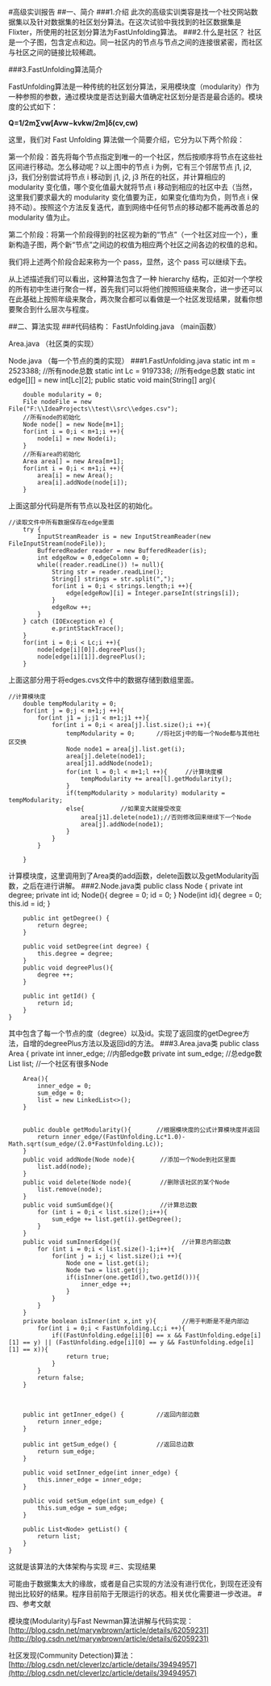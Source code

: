 #高级实训报告
##一、简介
###1.介绍
此次的高级实训类容是找一个社交网站数据集以及针对数据集的社区划分算法。在这次试验中我找到的社区数据集是Flixter，所使用的社区划分算法为FastUnfolding算法。
###2.什么是社区？
社区是一个子图，包含定点和边。同一社区内的节点与节点之间的连接很紧密，而社区与社区之间的链接比较稀疏。


###3.FastUnfolding算法简介

FastUnfolding算法是一种传统的社区划分算法，采用模块度（modularity）作为一种参照的参数，通过模块度是否达到最大值确定社区划分是否是最合适的。模块度的公式如下：

**Q=1/2m∑vw[Avw−kvkw/2m]δ(cv,cw)**

这里，我们对 Fast Unfolding 算法做一个简要介绍，它分为以下两个阶段：

第一个阶段：首先将每个节点指定到唯一的一个社区，然后按顺序将节点在这些社区间进行移动。怎么移动呢？以上图中的节点 i 为例，它有三个邻居节点 j1, j2, j3，我们分别尝试将节点 i 移动到 j1, j2, j3 所在的社区，并计算相应的 modularity 变化值，哪个变化值最大就将节点 i 移动到相应的社区中去（当然，这里我们要求最大的 modularity 变化值要为正，如果变化值均为负，则节点 i 保持不动）。按照这个方法反复迭代，直到网络中任何节点的移动都不能再改善总的 modularity 值为止。

第二个阶段：将第一个阶段得到的社区视为新的“节点”（一个社区对应一个），重新构造子图，两个新“节点”之间边的权值为相应两个社区之间各边的权值的总和。

我们将上述两个阶段合起来称为一个 pass，显然，这个 pass  可以继续下去。

从上述描述我们可以看出，这种算法包含了一种 hierarchy 结构，正如对一个学校的所有初中生进行聚合一样，首先我们可以将他们按照班级来聚合，进一步还可以在此基础上按照年级来聚合，两次聚合都可以看做是一个社区发现结果，就看你想要聚合到什么层次与程度。

##二、算法实现
###代码结构：
FastUnfolding.java （main函数）

Area.java （社区类的实现）

Node.java （每一个节点的类的实现）
###1.FastUnfolding.java
	static int m = 2523388;        //所有node总数
    static int Lc = 9197338;        //所有edge总数
    static int edge[][] = new int[Lc][2];
    public static void main(String[] arg){

        double modularity = 0;
        File nodeFile = new File("F:\\IdeaProjects\\test\\src\\edges.csv");
        //所有node的初始化
        Node node[] = new Node[m+1];
        for(int i = 0;i < m+1;i ++){
            node[i] = new Node(i);
        }
        //所有area的初始化
        Area area[] = new Area[m+1];
        for(int i = 0;i < m+1;i ++){
            area[i] = new Area();
            area[i].addNode(node[i]);
        }
上面这部分代码是所有节点以及社区的初始化。

	//读取文件中所有数据保存在edge里面
        try {
            InputStreamReader is = new InputStreamReader(new FileInputStream(nodeFile));
            BufferedReader reader = new BufferedReader(is);
            int edgeRow = 0,edgeColomn = 0;
            while((reader.readLine()) != null){
                String str = reader.readLine();
                String[] strings = str.split(",");
                for(int i = 0;i < strings.length;i ++){
                    edge[edgeRow][i] = Integer.parseInt(strings[i]);
                }
                edgeRow ++;
            }
        } catch (IOException e) {
                e.printStackTrace();
        }
        for(int i = 0;i < Lc;i ++){
            node[edge[i][0]].degreePlus();
            node[edge[i][1]].degreePlus();
        }

上面这部分用于将edges.cvs文件中的数据存储到数组里面。
	
	//计算模块度
        double tempModularity = 0;
        for(int j = 0;j < m+1;j ++){
            for(int j1 = j;j1 < m+1;j1 ++){
                for(int i = 0;i < area[j].list.size();i ++){
                    tempModularity = 0;      //将社区j中的每一个Node都与其他社区交换
                    Node node1 = area[j].list.get(i);
                    area[j].delete(node1);
                    area[j1].addNode(node1);
                    for(int l = 0;l < m+1;l ++){     //计算块度模
                        tempModularity += area[l].getModularity();
                    }
                    if(tempModularity > modularity) modularity = tempModularity;
                    else{          //如果变大就接受改变
                        area[j1].delete(node1);//否则修改回来继续下一个Node
                        area[j].addNode(node1);
                    }
                }
            }

        }
计算模块度，这里调用到了Area类的add函数，delete函数以及getModularity函数，之后在进行讲解。
###2.Node.java类
	public class Node {
	    private int degree;
	    private int id;
	    Node(){
	        degree = 0;
	        id = 0;
	    }
	    Node(int id){
	        degree = 0;
	        this.id = id;
	    }
	
	    public int getDegree() {
	        return degree;
	    }
	
	    public void setDegree(int degree) {
	        this.degree = degree;
	    }
	    public void degreePlus(){
	        degree ++;
	    }
	
	    public int getId() {
	        return id;
	    }
	}

其中包含了每一个节点的度（degree）以及id。实现了返回度的getDegree方法，自增的degreePlus方法以及返回id的方法。
###3.Area.java类
	public class Area {
	    private int inner_edge;     //内部edge数
	    private int sum_edge;       //总edge数
	    List<Node> list;           //一个社区有很多Node
	
	    Area(){
	        inner_edge = 0;
	        sum_edge = 0;
	        list = new LinkedList<>();
	    }
	
	
	    public double getModularity(){       //根据模块度的公式计算模块度并返回
	        return inner_edge/(FastUnfolding.Lc*1.0)-Math.sqrt(sum_edge/(2.0*FastUnfolding.Lc));
	    }
	    public void addNode(Node node){       //添加一个Node到社区里面
	        list.add(node);
	    }
	    public void delete(Node node){        //删除该社区的某个Node
	        list.remove(node);
	    }
	    public void sumSumEdge(){             //计算总边数
	        for (int i = 0;i < list.size();i++){
	            sum_edge += list.get(i).getDegree();
	        }
	    }
	    public void sumInnerEdge(){                 //计算总内部边数
	        for (int i = 0;i < list.size()-1;i++){
	            for(int j = i;j < list.size();i ++){
	                Node one = list.get(i);
	                Node two = list.get(j);
	                if(isInner(one.getId(),two.getId())){
	                    inner_edge ++;
	                }
	            }
	        }
	    }
	    private boolean isInner(int x,int y){       //用于判断是不是内部边
	        for(int i = 0;i < FastUnfolding.Lc;i ++){
	            if((FastUnfolding.edge[i][0] == x && FastUnfolding.edge[i][1] == y) || (FastUnfolding.edge[i][0] == y && FastUnfolding.edge[i][1] == x)){
	                return true;
	            }
	        }
	        return false;
	    }
	
	
	
	    public int getInner_edge() {         //返回内部边数
	        return inner_edge;
	    }
	
	    public int getSum_edge() {           //返回总边数
	        return sum_edge;
	    }
	
	    public void setInner_edge(int inner_edge) {
	        this.inner_edge = inner_edge;
	    }
	
	    public void setSum_edge(int sum_edge) {
	        this.sum_edge = sum_edge;
	    }
	
	    public List<Node> getList() {
	        return list;
	    }
	}

这就是该算法的大体架构与实现
#三、实现结果

可能由于数据集太大的缘故，或者是自己实现的方法没有进行优化，到现在还没有抛出比较好的结果。程序目前陷于无限运行的状态。相关优化需要进一步改进。
#四、参考文献

模块度(Modularity)与Fast Newman算法讲解与代码实现：[http://blog.csdn.net/marywbrown/article/details/62059231](http://blog.csdn.net/marywbrown/article/details/62059231)

社区发现(Community Detection)算法：[http://blog.csdn.net/cleverlzc/article/details/39494957](http://blog.csdn.net/cleverlzc/article/details/39494957)